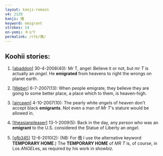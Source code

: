 ```yaml
---
layout: kanji-remain
v4: 2120
kanji: 僑
keyword: emigrant
strokes: 14
on-yomi: キョウ
permalink: /rtk/僑/
---
```


## Koohii stories: 

1) [<a href="http://kanji.koohii.com/profile/abaddon">abaddon</a>] 30-4-2008(40): Mr T, angel: Believe it or not, but <em>mr T</em> is actually an <em>angel</em>. He <strong>emigrated</strong> from heavens to right the wrongs on planet earth.

2) [<a href="http://kanji.koohii.com/profile/Weber">Weber</a>] 6-7-2007(13): When people emigrate, they believe they are going to some better place, a place which to them, is heaven-high.

3) [<a href="http://kanji.koohii.com/profile/aircawn">aircawn</a>] 4-10-2007(10): The pearly white <em>angels</em> of heaven don&#039;t accept black <strong>emigrants</strong>. Not even a man of <em>Mr T</em>&#039;s stature would be allowed in.

4) [<a href="http://kanji.koohii.com/profile/theasianpleaser">theasianpleaser</a>] 13-1-2009(5): Back in the day, any <em> person</em> who was an<strong> emigrant</strong> to the U.S. considered the Statue of Liberty an <em>angel</em>.

5) [<a href="http://kanji.koohii.com/profile/gfb345">gfb345</a>] 12-6-2010(2): (NB: For 僑 I use the alternative keyword <strong>TEMPORARY HOME</strong>.) The <strong>TEMPORARY HOME</strong> of <em>MR T</em> is, of course, in Los <em>ANGEL</em>es, as required by his work in showbiz.

